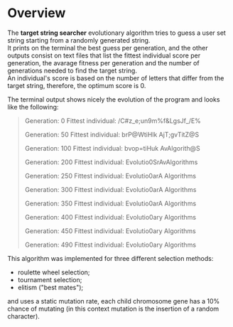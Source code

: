 # Overview

The __target string searcher__ evolutionary algorithm tries to guess a user set string starting from a randomly generated string.   
It prints on the terminal the best guess per generation, and the other outputs consist on text files that list the fittest individual score per generation, the avarage fitness per generation and the number of generations needed to find the target string.   
An individual's score is based on the number of letters that differ from the target string, therefore, the optimum score is 0.

The terminal output shows nicely the evolution of the program and looks like the following:

  > Generation:  0	Fittest individual: /C#z_e;un9m%f&LgsJf_/E%
  >
  > Generation: 50	Fittest individual: brP@WtiHlk AjT;gvTitZ@S
  >
  > Generation: 100	Fittest individual: bvop=tiHuk AvAlgorith@S
  >
  > Generation: 200	Fittest individual: Evolutio0SrAvAlgorithms
  >
  > Generation: 250	Fittest individual: Evolutio0arA Algorithms
  >
  > Generation: 300	Fittest individual: Evolutio0arA Algorithms
  >
  > Generation: 350	Fittest individual: Evolutio0arA Algorithms
  >
  > Generation: 400	Fittest individual: Evolutio0ary Algorithms
  >
  > Generation: 450	Fittest individual: Evolutio0ary Algorithms
  >
  > Generation: 490	Fittest individual: Evolutio0ary Algorithms
  
 This algorithm was implemented for three different selection methods:
 - roulette wheel selection;
 - tournament selection;
 - elitism ("best mates");   
 
 and uses a static mutation rate, each child chromosome gene has a 10% chance of mutating (in this context mutation is the   insertion of a random character).
 
